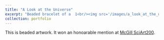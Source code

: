 ```yaml
---
title: "A Look at the Universe"
excerpt: "Beaded bracelet of a  1<br/><img src='/images/a_look_at_the_universe.png'>"
collection: portfolio
---
```


This is beaded artwork. It won an honoarable mention at [McGill SciArt200](https://reporter.mcgill.ca/sciart200-winners-announced/).

<!--- This is an item in your portfolio. It can be have images or nice text. If you name the file .md, it will be parsed as markdown. If you name the file .html, it will be parsed as HTML. -->
